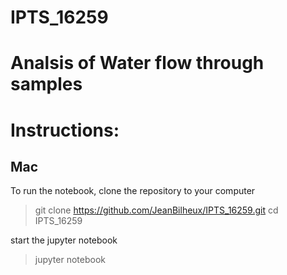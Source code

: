 # IPTS_16259

# Analsis of Water flow through samples

# Instructions: #

## Mac ##
To run the notebook, clone the repository to your computer

> git clone https://github.com/JeanBilheux/IPTS_16259.git
> cd IPTS_16259

start the jupyter notebook
> jupyter notebook


